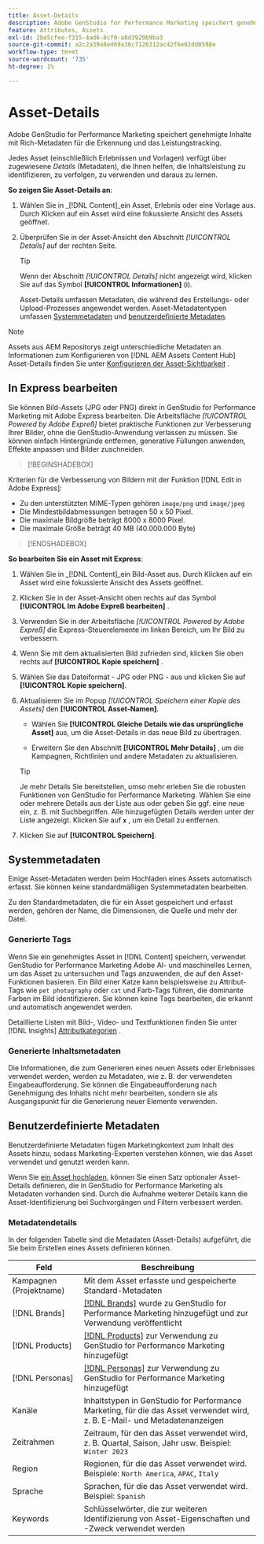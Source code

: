 ```yaml
---
title: Asset-Details
description: Adobe GenStudio for Performance Marketing speichert genehmigte Inhalte mit Rich-Metadaten, um die Suche und das Performance-Tracking zu ermöglichen.
feature: Attributes, Assets
exl-id: 2be5cfee-f315-4ad6-8cf0-a8d3929b9ba3
source-git-commit: a2c2a39a8ed69a36c7126312ac42f6e02dd0598e
workflow-type: tm+mt
source-wordcount: '735'
ht-degree: 1%

---
```


# Asset-Details

Adobe GenStudio for Performance Marketing speichert genehmigte Inhalte mit Rich-Metadaten für die Erkennung und das Leistungstracking.

Jedes Asset (einschließlich Erlebnissen und Vorlagen) verfügt über zugewiesene _Details_ (Metadaten), die Ihnen helfen, die Inhaltsleistung zu identifizieren, zu verfolgen, zu verwenden und daraus zu lernen.

**So zeigen Sie Asset-Details an**:

1. Wählen Sie in _[!DNL Content]_ein Asset, Erlebnis oder eine Vorlage aus. Durch Klicken auf ein Asset wird eine fokussierte Ansicht des Assets geöffnet.

1. Überprüfen Sie in der Asset-Ansicht den Abschnitt _[!UICONTROL Details]_ auf der rechten Seite.

   >[!TIP]
   >
   >Wenn der Abschnitt _[!UICONTROL Details]_ nicht angezeigt wird, klicken Sie auf das Symbol **[!UICONTROL Informationen]** (i).

   Asset-Details umfassen Metadaten, die während des Erstellungs- oder Upload-Prozesses angewendet werden. Asset-Metadatentypen umfassen [Systemmetadaten](#system-metadata) und [benutzerdefinierte Metadaten](#user-defined-metadata).

>[!NOTE]
>
>Assets aus AEM Repositorys zeigt unterschiedliche Metadaten an. Informationen zum Konfigurieren von [!DNL AEM Assets Content Hub] Asset-Details finden Sie unter [Konfigurieren der Asset-Sichtbarkeit](connect-aem-repo.md#step-4-configure-asset-visibility) .

## In Express bearbeiten

Sie können Bild-Assets (JPG oder PNG) direkt in GenStudio for Performance Marketing mit Adobe Express bearbeiten. Die Arbeitsfläche _[!UICONTROL Powered by Adobe Expreß]_ bietet praktische Funktionen zur Verbesserung Ihrer Bilder, ohne die GenStudio-Anwendung verlassen zu müssen. Sie können einfach Hintergründe entfernen, generative Füllungen anwenden, Effekte anpassen und Bilder zuschneiden.

>[!BEGINSHADEBOX]

Kriterien für die Verbesserung von Bildern mit der Funktion [!DNL Edit in Adobe Express]:

- Zu den unterstützten MIME-Typen gehören `image/png` und `image/jpeg`
- Die Mindestbildabmessungen betragen 50 x 50 Pixel.
- Die maximale Bildgröße beträgt 8000 x 8000 Pixel.
- Die maximale Größe beträgt 40 MB (40.000.000 Byte)

>[!ENDSHADEBOX]

**So bearbeiten Sie ein Asset mit Express**:

1. Wählen Sie in _[!DNL Content]_ein Bild-Asset aus. Durch Klicken auf ein Asset wird eine fokussierte Ansicht des Assets geöffnet.

1. Klicken Sie in der Asset-Ansicht oben rechts auf das Symbol **[!UICONTROL Im Adobe Expreß bearbeiten]** .

1. Verwenden Sie in der Arbeitsfläche _[!UICONTROL Powered by Adobe Expreß]_ die Express-Steuerelemente im linken Bereich, um Ihr Bild zu verbessern.

1. Wenn Sie mit dem aktualisierten Bild zufrieden sind, klicken Sie oben rechts auf **[!UICONTROL Kopie speichern]** .

1. Wählen Sie das Dateiformat - JPG oder PNG - aus und klicken Sie auf **[!UICONTROL Kopie speichern]**.

1. Aktualisieren Sie im Popup _[!UICONTROL Speichern einer Kopie des Assets]_ den **[!UICONTROL Asset-Namen]**.

   - Wählen Sie **[!UICONTROL Gleiche Details wie das ursprüngliche Asset]** aus, um die Asset-Details in das neue Bild zu übertragen.

   - Erweitern Sie den Abschnitt **[!UICONTROL Mehr Details]** , um die Kampagnen, Richtlinien und andere Metadaten zu aktualisieren.

   >[!TIP]
   >
   >Je mehr Details Sie bereitstellen, umso mehr erleben Sie die robusten Funktionen von GenStudio for Performance Marketing. Wählen Sie eine oder mehrere Details aus der Liste aus oder geben Sie ggf. eine neue ein, z. B. mit Suchbegriffen. Alle hinzugefügten Details werden unter der Liste angezeigt. Klicken Sie auf **`x`** , um ein Detail zu entfernen.

1. Klicken Sie auf **[!UICONTROL Speichern]**.

## Systemmetadaten

Einige Asset-Metadaten werden beim Hochladen eines Assets automatisch erfasst. Sie können keine standardmäßigen Systemmetadaten bearbeiten.

Zu den Standardmetadaten, die für ein Asset gespeichert und erfasst werden, gehören der Name, die Dimensionen, die Quelle und mehr der Datei.

### Generierte Tags

Wenn Sie ein genehmigtes Asset in [!DNL Content] speichern, verwendet GenStudio for Performance Marketing Adobe AI- und maschinelles Lernen, um das Asset zu untersuchen und Tags anzuwenden, die auf den Asset-Funktionen basieren. Ein Bild einer Katze kann beispielsweise zu Attribut-Tags wie `pet photography` oder `cat` und Farb-Tags führen, die dominante Farben im Bild identifizieren. Sie können keine Tags bearbeiten, die erkannt und automatisch angewendet werden.

Detaillierte Listen mit Bild-, Video- und Textfunktionen finden Sie unter [!DNL Insights] [Attributkategorien](/help/user-guide/insights/attribute-category.md) .

### Generierte Inhaltsmetadaten

Die Informationen, die zum Generieren eines neuen Assets oder Erlebnisses verwendet werden, werden zu Metadaten, wie z. B. der verwendeten Eingabeaufforderung. Sie können die Eingabeaufforderung nach Genehmigung des Inhalts nicht mehr bearbeiten, sondern sie als Ausgangspunkt für die Generierung neuer Elemente verwenden.

## Benutzerdefinierte Metadaten

Benutzerdefinierte Metadaten fügen Marketingkontext zum Inhalt des Assets hinzu, sodass Marketing-Experten verstehen können, wie das Asset verwendet und genutzt werden kann.

Wenn Sie [ ein Asset hochladen](/help/user-guide/content/manage-assets.md#add-assets), können Sie einen Satz optionaler Asset-Details definieren, die in GenStudio for Performance Marketing als Metadaten vorhanden sind. Durch die Aufnahme weiterer Details kann die Asset-Identifizierung bei Suchvorgängen und Filtern verbessert werden.

### Metadatendetails

In der folgenden Tabelle sind die Metadaten (Asset-Details) aufgeführt, die Sie beim Erstellen eines Assets definieren können.

| Feld | Beschreibung |
| ------------- | ----------- |
| Kampagnen (Projektname) | Mit dem Asset erfasste und gespeicherte Standard-Metadaten |
| [!DNL Brands] | [[!DNL Brands]](/help/user-guide/guidelines/brands.md) wurde zu GenStudio for Performance Marketing hinzugefügt und zur Verwendung veröffentlicht |
| [!DNL Products] | [[!DNL Products]](/help/user-guide/guidelines/products.md) zur Verwendung zu GenStudio for Performance Marketing hinzugefügt |
| [!DNL Personas] | [[!DNL Personas]](/help/user-guide/guidelines/personas.md) zur Verwendung zu GenStudio for Performance Marketing hinzugefügt |
| Kanäle | Inhaltstypen in GenStudio for Performance Marketing, für die das Asset verwendet wird, z. B. E-Mail- und Metadatenanzeigen |
| Zeitrahmen | Zeitraum, für den das Asset verwendet wird, z. B. Quartal, Saison, Jahr usw. Beispiel: `Winter 2023` |
| Region | Regionen, für die das Asset verwendet wird. Beispiele: `North America`, `APAC`, `Italy` |
| Sprache | Sprachen, für die das Asset verwendet wird. Beispiel: `Spanish` |
| Keywords | Schlüsselwörter, die zur weiteren Identifizierung von Asset-Eigenschaften und -Zweck verwendet werden |

<!-- ## History

Expand the _[!UICONTROL History]_ section to view a timeline of approvals and activity.

list other activity, show screenshot?
-->
